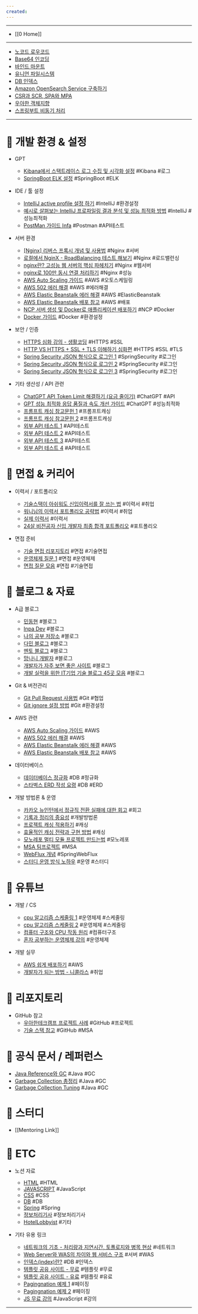 ```yaml
---
created:
---
```

---
- [[0 Home]]
---


- [노코드 로우코드](https://judy0465.tistory.com/144)
- [Base64 인코딩](https://judy0465.tistory.com/145)
- [바인드 마운트](https://github.com/djm07073/blog/blob/main/dockers/mount.**md)
- [유니언 파일시스템](https://github.com/djm07073/blog/blob/main/dockers/union_file_system.md)
- [DB 인덱스](https://osumaniaddict527.tistory.com/41)
- [Amazon OpenSearch Service 구축하기](https://roomq.tistory.com/36)
- [CSR과 SCR, SPA와 MPA](https://sysy1127.tistory.com/7)
- [우아한 객체지향](https://velog.io/@codemcd/%EC%9A%B0%EC%95%84%ED%95%9C%ED%85%8C%ED%81%AC%EC%84%B8%EB%AF%B8%EB%82%98-%EC%9A%B0%EC%95%84%ED%95%9C%EA%B0%9D%EC%B2%B4%EC%A7%80%ED%96%A5-%EC%9D%98%EC%A1%B4%EC%84%B1%EC%9D%84-%EC%9D%B4%EC%9A%A9%ED%95%B4-%EC%84%A4%EA%B3%84-%EC%A7%84%ED%99%94%EC%8B%9C%ED%82%A4%EA%B8%B0-By-%EC%9A%B0%EC%95%84%ED%95%9C%ED%98%95%EC%A0%9C%EB%93%A4-%EA%B0%9C%EB%B0%9C%EC%8B%A4%EC%9E%A5-%EC%A1%B0%EC%98%81%ED%98%B8%EB%8B%98-vkk5brh7by)
- [스프링부트 비동기 처리](https://velog.io/@harukaseasons/Spring-Boot-Async1)


---
# 📂 개발 환경 & 설정

- GPT
    - [Kibana에서 스택트레이스 로그 수집 및 시각화 설정](https://chatgpt.com/c/6873a500-c60c-8012-8f40-f0b6fd5cd3b6) #Kibana #로그
    - [SpringBoot ELK 설정](https://chatgpt.com/c/6873759a-aa5c-8012-92fe-31ca3ad660a5) #SpringBoot #ELK

- IDE / 툴 설정
    - [IntelliJ active profile 설정 하기](https://lucas-owner.tistory.com/22) #IntelliJ #환경설정
    - [예시로 살펴보는 IntelliJ 프로파일링 결과 분석 및 성능 최적화 방법](http://mangkyu.tistory.com/342) #IntelliJ #성능최적화
    - [PostMan 가이드 Infa](https://inpa.tistory.com/entry/POSTMAN-%F0%9F%92%BD-%ED%8F%AC%EC%8A%A4%ED%8A%B8%EB%A7%A8-%EC%82%AC%EC%9A%A9%EB%B2%95-API-%ED%85%8C%EC%8A%A4%ED%8A%B8-%EC%9E%90%EB%8F%99%ED%99%94-%EA%B3%A0%EA%B8%89-%ED%99%9C%EC%9A%A9%EA%B9%8C%EC%A7%80) #Postman #API테스트

- 서버 환경
    - [[Nginx] 리버스 프록시 개념 및 사용법](https://narup.tistory.com/238) #Nginx #서버
    - [로컬에서 NginX - RoadBalancing 테스트 해보기](https://velog.io/@twoweekhee/%EA%B0%90%EC%9E%90%EB%8F%84-%EC%9D%B4%ED%95%B4%ED%95%98%EB%8A%94-%EB%A1%9C%EC%BB%AC%EC%97%90%EC%84%9C-NginX-RoadBalancing-%ED%85%8C%EC%8A%A4%ED%8A%B8-%ED%95%B4%EB%B3%B4%EA%B8%B0) #Nginx #로드밸런싱
    - [nginx란? 고성능 웹 서버의 핵심 파헤치기](https://ohj9575.tistory.com/196) #Nginx #웹서버
    - [nginx로 100만 동시 연결 처리하기](https://velog.io/@sleekydevzero86/nginx-architecture-1000000-concurrent-connections) #Nginx #성능
    - [AWS Auto Scaling 가이드](https://inpa.tistory.com/entry/AWS-%F0%9F%93%9A-EC2-%EC%98%A4%ED%86%A0-%EC%8A%A4%EC%BC%80%EC%9D%BC%EB%A7%81-ELB-%EB%A1%9C%EB%93%9C-%EB%B0%B8%EB%9F%B0%EC%84%9C-%EA%B0%9C%EB%85%90-%EA%B5%AC%EC%B6%95-%EC%84%B8%ED%8C%85-%F0%9F%92%AF-%EC%A0%95%EB%A6%AC) #AWS #오토스케일링
    - [AWS 502 에러 해결](https://choo.oopy.io/0563a1cd-17b0-4513-9e59-49f0bd89834b) #AWS #에러해결
    - [AWS Elastic Beanstalk 에러 해결](https://billtech.tistory.com/23) #AWS #ElasticBeanstalk
    - [AWS Elastic Beanstalk 배포 참고](https://velog.io/@bbamjoong/AWS-Java-SpringBoot-Elastic-BeanStalk-%EB%B0%B0%ED%8F%AC-%ED%94%84%EB%A1%9C%EC%A0%9D%ED%8A%B8-3%EC%9D%BC%EA%B0%84%EC%9D%98-%EC%82%BD%EC%A7%88) #AWS #배포
    - [NCP 서버 생성 및 Docker로 애플리케이션 배포하기](https://velog.io/@gjwjdghk123/CI-CD1) #NCP #Docker
    - [Docker 가이드](https://special-seat-581.notion.site/Docker-f93316d8eb944ce98daa8312039ef72e) #Docker #환경설정

- 보안 / 인증
    - [HTTPS 심화 강의 - 생활코딩](https://www.youtube.com/watch?v=0cfUVrQW_yg&list=PLCZ-8rvakaqbplQZAoUku8uuxUgbLQm-1) #HTTPS #SSL
    - [HTTP VS HTTPS + SSL + TLS 이해하기 심화편](https://www.stevenjlee.net/2020/11/01/%EC%9D%B4%ED%95%B4%ED%95%98%EA%B8%B0-http-vs-https-%EA%B7%B8%EB%A6%AC%EA%B3%A0-ssl-secure-socket-layer/) #HTTPS #SSL #TLS
    - [Spring Security JSON 형식으로 로그인 1](https://goalinnext.tistory.com/136) #SpringSecurity #로그인
    - [Spring Security JSON 형식으로 로그인 2](https://goalinnext.tistory.com/m/146) #SpringSecurity #로그인
    - [Spring Security JSON 형식으로 로그인 3](https://dsjo.tistory.com/4) #SpringSecurity #로그인

- 기타 생산성 / API 관련
    - [ChatGPT API Token Limit 해결하기 (요금 줄이기)](https://velog.io/@noh0907/ChatGPT-API-Token-Limit-%ED%95%B4%EA%B2%B0%ED%95%98%EA%B8%B0-%EC%9A%94%EA%B8%88-%EC%A4%84%EC%9D%B4%EA%B8%B0) #ChatGPT #API
    - [GPT 성능 최적화 응답 품질과 속도 개선 가이드](https://doitevery.com/entry/ChatGPT-%EC%84%B1%EB%8A%A5-%EC%B5%9C%EC%A0%81%ED%99%94-%EC%9D%91%EB%8B%B5-%ED%92%88%EC%A7%88%EA%B3%BC-%EC%86%8D%EB%8F%84-%EA%B0%9C%EC%84%A0%EC%9D%84-%EC%9C%84%ED%95%9C-%EA%B0%80%EC%9D%B4%EB%93%9C) #ChatGPT #성능최적화
    - [프롬프트 캐싱 참고문헌 1](https://docs.anthropic.com/ko/docs/build-with-claude/prompt-caching) #프롬프트캐싱
    - [프롬프트 캐싱 참고문헌 2](https://wikidocs.net/262049) #프롬프트캐싱
    - [외부 API 테스트 1](https://velog.io/@kyle/%EC%99%B8%EB%B6%80-API%EB%A5%BC-%EC%96%B4%EB%96%BB%EA%B2%8C-%ED%85%8C%EC%8A%A4%ED%8A%B8-%ED%95%A0-%EA%B2%83%EC%9D%B8%EA%B0%80) #API테스트
    - [외부 API 테스트 2](https://velog.io/@jmjmjmz732002/%EC%99%B8%EB%B6%80-API-%EC%84%9C%EB%B2%84%EB%8A%94-mocking%ED%95%98%EC%97%AC-%ED%85%8C%EC%8A%A4%ED%8A%B8%ED%95%B4%EC%95%BC-%ED%95%9C%EB%8B%A4) #API테스트
    - [외부 API 테스트 3](https://jojoldu.tistory.com/341) #API테스트
    - [외부 API 테스트 4](https://minnseong.tistory.com/26) #API테스트

# 📂 면접 & 커리어

- 이력서 / 포트폴리오
    - [기술스택이 아쉬워도 신입이력서를 잘 쓰는 법](https://www.youtube.com/watch?v=iBE8trz9uHI) #이력서 #취업
    - [워니님의 이력서 포트폴리오 공략법](http://xn--wonny-9zu.oopy.io/) #이력서 #취업
    - [실제 이력서](file:///C:/Users/kkk96/OneDrive/%EB%AC%B8%EC%84%9C/%EC%B9%B4%EC%B9%B4%EC%98%A4%ED%86%A1%20%EB%B0%9B%EC%9D%80%20%ED%8C%8C%EC%9D%BC/%EC%9D%B4%EB%A0%A5%EC%84%9C3%20(2).pdf) #이력서
    - [24살 비전공자 신입 개발자 최종 합격 포트폴리오](https://www.youtube.com/watch?v=bw4uC-P84CQ) #포트폴리오

- 면접 준비
    - [기술 면접 리포지토리](https://github.com/gyoogle/tech-interview-for-developer) #면접 #기술면접
    - [운영체제 질문 1](https://velog.io/@min9288/%EB%B0%B1%EC%97%94%EB%93%9C-%EA%B0%9C%EB%B0%9C-%EB%A9%B4%EC%A0%91-%EC%A7%88%EB%AC%B8%EC%9A%B4%EC%98%81%EC%B2%B4%EC%A0%9C) #면접 #운영체제
    - [면접 질문 모음](https://dev-coco.tistory.com/159) #면접 #기술면접


# 📂 블로그 & 자료

- A급 블로그
    - [민동현](https://donghyeon.dev/) #블로그
    - [Inpa Dev](https://inpa.tistory.com/) #블로그
    - [나의 공부 저장소](https://programforlife.tistory.com/) #블로그
    - [다민 블로그](https://www.jeong-min.com/52-gatsby-blog/) #블로그
    - [멘토 블로그](https://minkukjo.github.io/framework/2020/12/18/Spring-142/) #블로그
    - [망나니 개발자](https://mangkyu.tistory.com/#google_vignette) #블로그
    - [개발자가 자주 보면 좋은 사이트](https://brunch.co.kr/@skykamja24/639) #블로그
    - [개발 실력을 위한 IT기업 기술 블로그 45곳 모음](https://brunch.co.kr/@sicle-official/35) #블로그

- Git & 버전관리
    - [Git Pull Request 사용법](https://wayhome25.github.io/git/2017/07/08/git-first-pull-request-story/) #Git #협업
    - [Git ignore 설정 방법](https://pixx.tistory.com/384) #Git #환경설정

- AWS 관련
    - [AWS Auto Scaling 가이드](https://inpa.tistory.com/entry/AWS-%F0%9F%93%9A-EC2-%EC%98%A4%ED%86%A0-%EC%8A%A4%EC%BC%80%EC%9D%BC%EB%A7%81-ELB-%EB%A1%9C%EB%93%9C-%EB%B0%B8%EB%9F%B0%EC%84%9C-%EA%B0%9C%EB%85%90-%EA%B5%AC%EC%B6%95-%EC%84%B8%ED%8C%85-%F0%9F%92%AF-%EC%A0%95%EB%A6%AC) #AWS
    - [AWS 502 에러 해결](https://choo.oopy.io/0563a1cd-17b0-4513-9e59-49f0bd89834b) #AWS
    - [AWS Elastic Beanstalk 에러 해결](https://billtech.tistory.com/23) #AWS
    - [AWS Elastic Beanstalk 배포 참고](https://velog.io/@bbamjoong/AWS-Java-SpringBoot-Elastic-BeanStalk-%EB%B0%B0%ED%8F%AC-%ED%94%84%EB%A1%9C%EC%A0%9D%ED%8A%B8-3%EC%9D%BC%EA%B0%84%EC%9D%98-%EC%82%BD%EC%A7%88) #AWS

- 데이터베이스
    - [데이터베이스 정규화](https://mangkyu.tistory.com/110) #DB #정규화
    - [스타벅스 ERD 작성 요령](https://velog.io/@jcinsh/%EB%8D%B0%EC%9D%B4%ED%84%B0%EB%B2%A0%EC%9D%B4%EC%8A%A4-%EC%8A%A4%ED%83%80%EB%B2%85%EC%8A%A4-%EA%B3%BC%EC%A0%9C) #DB #ERD

- 개발 방법론 & 운영
    - [카카오 뉴인턴에서 정규직 전환 실패에 대한 회고](https://zorba91.tistory.com/286) #회고
    - [기록과 정리의 중요성](https://jojoldu.tistory.com/) #개발방법론
    - [프로젝트 캐싱 적용하기](https://kerobero.tistory.com/35) #캐싱
    - [효율적인 캐싱 전략과 구현 방법](https://f-lab.kr/insight/effective-caching-strategies-20240620) #캐싱
    - [모노레포 멀티 모듈 프로젝트 만드는법](https://umbum.dev/1177/) #모노레포
    - [MSA 팀프로젝트](https://techblog.lotteon.com/%EB%89%B4%EC%98%A8%EC%9D%B4%EB%93%A4%EC%9D%98-%EC%B2%AB-msa-%EC%84%9C%EB%B9%84%EC%8A%A4-%EB%8F%84%EC%A0%84%EA%B8%B0-d336186a7e31) #MSA
    - [WebFlux 개념](https://gratis-bread-c6b.notion.site/WebFlux-144c300c8414803ca71dec614b966aa2) #SpringWebFlux
    - [스터디 운영 방식 노하우](https://studywithowl.tistory.com/entry/%EC%95%8C%EA%B3%A0%EB%A6%AC%EC%A6%98-%EC%8A%A4%ED%84%B0%EB%94%94-%EC%9A%B4%EC%98%81-%EB%B0%A9%EC%8B%9D-%ED%8C%81-feat-%EC%95%8C%EA%B3%A0%EB%A6%AC%EC%A6%98-%EA%B3%B5%EB%B6%80-%EA%BF%80%ED%8C%81) #운영 #스터디


# 📂 유튜브

- 개발 / CS
    - [cpu 알고리즘 스케줄링 1](https://www.youtube.com/watch?v=w1z6WCyMdhQ) #운영체제 #스케줄링
    - [cpu 알고리즘 스케줄링 2](https://www.youtube.com/watch?v=LgEY4ghpTJI) #운영체제 #스케줄링
    - [컴퓨터 구조와 CPU 작동 원리](https://www.youtube.com/watch?v=mJpwUPqpxhw) #컴퓨터구조
    - [혼자 공부하는 운영체제 강의](https://www.youtube.com/watch?v=bls_GjX-4U8&list=PLVsNizTWUw7FCS83JhC1vflK8OcLRG0Hl) #운영체제

- 개발 실무
    - [AWS 쉽게 배포하기](https://www.youtube.com/watch?v=cOUhREAWJNw) #AWS
    - [개발자가 되는 방법 - 니콜라스](https://www.youtube.com/watch?v=c78j19OpfN0) #취업


# 📂 리포지토리

- GitHub 참고
    - [우아한테크캠프 프로젝트 사례](https://github.com/woowacourse-teams/2022-pickpick) #GitHub #프로젝트
    - [기술 스택 참고](https://github.com/midaslmg94/wing-project-msa) #GitHub #MSA


# 📂 공식 문서 / 레퍼런스

- [Java Reference와 GC](https://d2.naver.com/helloworld/329631) #Java #GC
- [Garbage Collection 총정리](https://inpa.tistory.com/entry/JAVA-%E2%98%95-%EA%B0%80%EB%B9%84%EC%A7%80-%EC%BB%AC%EB%A0%89%EC%85%98GC-%EB%8F%99%EC%9E%91-%EC%9B%90%EB%A6%AC-%EC%95%8C%EA%B3%A0%EB%A6%AC%EC%A6%98-%F0%9F%92%AF-%EC%B4%9D%EC%A0%95%EB%A6%AC) #Java #GC
- [Garbage Collection Tuning](https://inpa.tistory.com/entry/JAVA-%E2%98%95-%EA%B0%80%EB%B9%84%EC%A7%80-%EC%BB%AC%EB%A0%89%EC%85%98-GC-%ED%8A%9C%EB%8B%9D-%EB%A7%9B%EB%B3%B4%EA%B8%B0) #Java #GC

# 📂 스터디

- [[Mentoring Link]]

# 📂 ETC

- 노션 자료
    - [HTML](https://www.notion.so/HTML-38c0253a06da4d96aea187ddc0850f3d?pvs=21) #HTML
    - [JAVASCRIPT](https://www.notion.so/JAVASCRIPT-3e6c185a97f74ea79e58c0c01d57856e?pvs=21) #JavaScript
    - [CSS](https://www.notion.so/CSS-0acbf7864e83464a9e66f275437446e8?pvs=21) #CSS
    - [DB](https://www.notion.so/DB-36755b54970945ada1188b60ecdb7ccb?pvs=21) #DB
    - [Spring](https://www.notion.so/Spring-ccd599184e0f45879d5734c5c1f249ce?pvs=21) #Spring
    - [정보처리기사](https://www.notion.so/e98cef12c3134e43b107451301ea41f0?pvs=21) #정보처리기사
    - [HotelLobbyist](https://www.notion.so/HotelLobbyist-7914fa86b5874481a371bb64259ed889?pvs=21) #기타

- 기타 유용 링크
    - [네트워크의 기초 - 처리량과 지연시간, 토폴로지와 병목 현상](https://dodote10.tistory.com/628) #네트워크
    - [Web Server와 WAS의 차이와 웹 서비스 구조](https://gmlwjd9405.github.io/2018/10/27/webserver-vs-was.html) #서버 #WAS
    - [인덱스(index)란?](https://mangkyu.tistory.com/96) #DB #인덱스
    - [템플릿 공유 사이트 - 무료](https://themeforest.net/search/nextjs) #템플릿 #무료
    - [템플릿 공유 사이트 - 유료](https://vercel.com/templates/next.js) #템플릿 #유료
    - [Pagingnation 예제 1](https://www.evernote.com/shard/s294/client/snv?isnewsnv=true&noteGuid=71c4f0c8-bf43-e527-5665-f55f450d966e&noteKey=shwBZ6za4KmM0_oxCeqlP4TP4WxxTn48JxPFTjfH5PJyhKOHBpwd9oWxeQ&sn=https%3A%2F%2Fwww.evernote.com%2Fshard%2Fs294%2Fsh%2F71c4f0c8-bf43-e527-5665-f55f450d966e%2FshwBZ6za4KmM0_oxCeqlP4TP4WxxTn48JxPFTjfH5PJyhKOHBpwd9oWxeQ&title=spring.io%252Fboot%252Fv%252Fhamburg%252Fwego%2B%253A%2BPagination.java) #페이징
    - [Pagingnation 예제 2](https://flowbite.com/docs/components/pagination/) #페이징
    - [JS 무료 강의](https://nomadcoders.co/courses?utm_source=youtube&utm_medium=cpc&utm_campaign=fp&utm_id=20220320#free) #JavaScript #강의


---